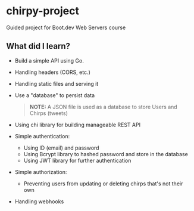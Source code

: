 # chirpy-project

Guided project for Boot.dev Web Servers course

## What did I learn?

- Build a simple API using Go.
- Handling headers (CORS, etc.)
- Handling static files and serving it
- Use a "database" to persist data

  > **NOTE:** A JSON file is used as a database to store Users and Chirps (tweets)

- Using chi library for building manageable REST API
- Simple authentication:
  - Using ID (email) and password
  - Using Bcrypt library to hashed password and store in the database
  - Using JWT library for further authentication
- Simple authorization:
  - Preventing users from updating or deleting chirps that's not their own
- Handling webhooks
